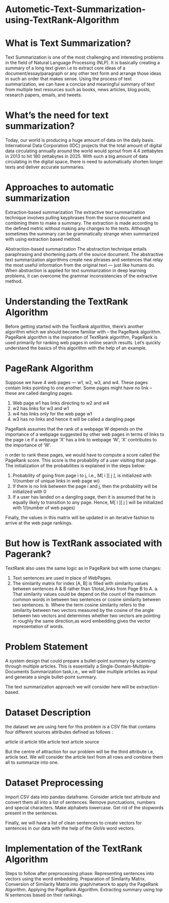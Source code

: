 # Autometic-Text-Summarization-using-TextRank-Algorithm

# What is Text Summarization?

Text Summarization is one of the most challenging and interesting problems in the field of Natural Language Processing (NLP).
It is basically creating a summary of a long text given i.e to extract core ideas of a document/essay/paragraph or any other text form and arrange those ideas in such an order that makes sense.
Using the process of text summarization, we can have a concise and meaningful summary of text from multiple text resources such as books, news articles, blog posts, research papers, emails, and tweets.


# What’s the need for text summarization?

Today, our world is producing a huge amount of data on the daily basis.
International Data Corporation (IDC) projects that the total amount of digital data circulating annually around the world would sprout from 4.4 zettabytes in 2013 to hit 180 zettabytes in 2025.
With such a big amount of data circulating in the digital space, there is need to automatically shorten longer texts and deliver accurate summaries. 


# Approaches to automatic summarization

Extraction-based summarization
The extractive text summarization technique involves pulling keyphrases from the source document and combining them to make a summary. 
The extraction is made according to the defined metric without making any changes to the texts.
Although sometimes the summary can be grammatically strange when summarized with using extraction based method.  

Abstraction-based summarization
The abstraction technique entails paraphrasing and shortening parts of the source document.
The abstractive text summarization algorithms create new phrases and sentences that relay the most useful information from the original text — just like humans do.
When abstraction is applied for text summarization in deep learning problems, it can overcome the grammar inconsistencies of the extractive method.


# Understanding the TextRank Algorithm

Before getting started with the TextRank algorithm, there’s another algorithm which we should become familiar with – the PageRank algorithm.
PageRank algorithm is the inspiration of TextRank algorithm, PageRank is used primarily for ranking web pages in online search results.
Let’s quickly understand the basics of this algorithm with the help of an example.

# PageRank Algorithm
Suppose we have 4 web pages — w1, w2, w3, and w4. These pages contain links pointing to one another. Some pages might have no link – these are called dangling pages.

1. Web page w1 has links directing to w2 and w4
2. w2 has links for w3 and w1
3. w4 has links only for the web page w1
4. w3 has no links and hence it will be called a dangling page

PageRank assumes that the rank of a webpage W depends on the importance of a webpage suggested by other web pages in terms of links to the page i.e if a webpage ‘X’ has a link to webpage ‘W’, ‘X’ contributes to the importance of ‘W’.

n order to rank these pages, we would have to compute a score called the PageRank score. This score is the probability of a user visiting that page.
The initialization of the probabilities is explained in the steps below: 

1. Probability of going from page i to j, i.e., M[ i ][ j ], is initialized with 1/(number of unique links in web page wi)
2. If there is no link between the page i and j, then the probability will be initialized with 0
3. If a user has landed on a dangling page, then it is assumed that he is equally likely to transition to any page. Hence, M[ i ][ j ] will be initialized with      1/(number of web pages)

Finally, the values in this matrix will be updated in an iterative fashion to arrive at the web page rankings.

# But how is TextRank associated with Pagerank?
TextRank also uses the same logic as in PageRank but with some changes:
1. Text sentences are used in place of WebPages.
2. The similarity matrix for index [A, B] is filled with similarity values between sentences A & B rather than 1/total_links from Page B to A.
    a. That similarity values could be depend on the count of the maximum common words in between two sentences or cosine similarity between two sentences. 
    b. Where the term cosine similarity refers to the similarity between two vectors measured by the cosine of the angle between two vectors and determines              whether two vectors are pointing in roughly the same direction,as word embedding gives the vector representation of words.

# Problem Statement
A system design that could prepare a bullet-point summary by scanning through multiple articles.
This is essentially a Single-Domain-Multiple-Documents Summarization task,i.e., we will take multiple articles as input and generate a single bullet-point summary. 

The text summarization approach we will consider here will be extraction-based. 

# Dataset Description 
the dataset we are using here for this problem is a CSV file that contains four different sources attributes defined as follows :

article id
article title
article text
article source

But the centre of attraction for our problem will be the third attribute i.e, article text.
We will consider the article text from all rows and combine them all to summarize into one. 

# Dataset Preprocessing 
Import CSV data into pandas dataframe.
Consider article text attribute and convert them all into a list of sentences. 
Remove punctuations, numbers and special characters.
Make alphabets lowercase.
Get rid of the stopwords present in the sentences.

Finally, we will have a list of clean sentences to create vectors for sentences in our data with the help of the GloVe word vectors.

# Implementation of the TextRank Algorithm

Steps to follow after preprocessing phase:
Representing sentences into vectors using the word embedding.
Preparation of Similarity Matrix.
Conversion of Similarity Matrix into graph/network to apply the PageRank Algorithm. 
Applying the PageRank Algorithm.
Extracting summary using top N sentences based on their rankings.




